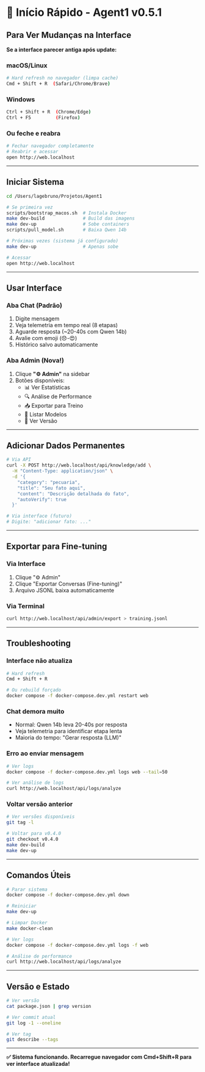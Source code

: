 # 🚀 Início Rápido - Agent1 v0.5.1

## Para Ver Mudanças na Interface

**Se a interface parecer antiga após update:**

### macOS/Linux
```bash
# Hard refresh no navegador (limpa cache)
Cmd + Shift + R  (Safari/Chrome/Brave)
```

### Windows
```bash
Ctrl + Shift + R  (Chrome/Edge)
Ctrl + F5         (Firefox)
```

### Ou feche e reabra
```bash
# Fechar navegador completamente
# Reabrir e acessar
open http://web.localhost
```

---

## Iniciar Sistema

```bash
cd /Users/lagebruno/Projetos/Agent1

# Se primeira vez
scripts/bootstrap_macos.sh  # Instala Docker
make dev-build              # Build das imagens
make dev-up                 # Sobe containers
scripts/pull_model.sh       # Baixa Qwen 14b

# Próximas vezes (sistema já configurado)
make dev-up                 # Apenas sobe

# Acessar
open http://web.localhost
```

---

## Usar Interface

### Aba Chat (Padrão)
1. Digite mensagem
2. Veja telemetria em tempo real (8 etapas)
3. Aguarde resposta (~20-40s com Qwen 14b)
4. Avalie com emoji (😞-😍)
5. Histórico salvo automaticamente

### Aba Admin (Nova!)
1. Clique **"⚙️ Admin"** na sidebar
2. Botões disponíveis:
   - 📊 Ver Estatísticas
   - 🔍 Análise de Performance
   - 📥 Exportar para Treino
   - 🤖 Listar Modelos
   - 📖 Ver Versão

---

## Adicionar Dados Permanentes

```bash
# Via API
curl -X POST http://web.localhost/api/knowledge/add \
  -H "Content-Type: application/json" \
  -d '{
    "category": "pecuaria",
    "title": "Seu fato aqui",
    "content": "Descrição detalhada do fato",
    "autoVerify": true
  }'

# Via interface (futuro)
# Digite: "adicionar fato: ..."
```

---

## Exportar para Fine-tuning

### Via Interface
1. Clique "⚙️ Admin"
2. Clique "Exportar Conversas (Fine-tuning)"
3. Arquivo JSONL baixa automaticamente

### Via Terminal
```bash
curl http://web.localhost/api/admin/export > training.jsonl
```

---

## Troubleshooting

### Interface não atualiza
```bash
# Hard refresh
Cmd + Shift + R

# Ou rebuild forçado
docker compose -f docker-compose.dev.yml restart web
```

### Chat demora muito
- Normal: Qwen 14b leva 20-40s por resposta
- Veja telemetria para identificar etapa lenta
- Maioria do tempo: "Gerar resposta (LLM)"

### Erro ao enviar mensagem
```bash
# Ver logs
docker compose -f docker-compose.dev.yml logs web --tail=50

# Ver análise de logs
curl http://web.localhost/api/logs/analyze
```

### Voltar versão anterior
```bash
# Ver versões disponíveis
git tag -l

# Voltar para v0.4.0
git checkout v0.4.0
make dev-build
make dev-up
```

---

## Comandos Úteis

```bash
# Parar sistema
docker compose -f docker-compose.dev.yml down

# Reiniciar
make dev-up

# Limpar Docker
make docker-clean

# Ver logs
docker compose -f docker-compose.dev.yml logs -f web

# Análise de performance
curl http://web.localhost/api/logs/analyze
```

---

## Versão e Estado

```bash
# Ver versão
cat package.json | grep version

# Ver commit atual
git log -1 --oneline

# Ver tag
git describe --tags
```

---

**✅ Sistema funcionando. Recarregue navegador com Cmd+Shift+R para ver interface atualizada!**

